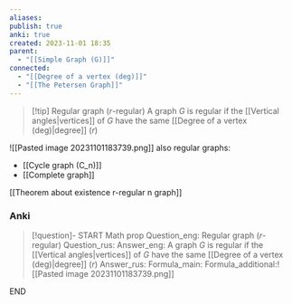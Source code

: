 ```yaml
---
aliases: 
publish: true
anki: true
created: 2023-11-01 18:35
parent:
  - "[[Simple Graph (G)]]"
connected:
  - "[[Degree of a vertex (deg)]]"
  - "[[The Petersen Graph]]"
---
```


> [!tip] Regular graph (${} r$-regular)
A graph ${} G {}$ is regular if the [[Vertical angles|vertices]] of ${} G {}$ have the same [[Degree of a vertex (deg)|degree]] (${} r {}$)


![[Pasted image 20231101183739.png]]
also regular graphs:
- [[Cycle graph (C_n)]]
- [[Complete graph]]


[[Theorem about existence r-regular n graph]]


### Anki
> [!question]-
START
Math prop
Question_eng: Regular graph (${} r$-regular)
Question_rus: 
Answer_eng: A graph ${} G {}$ is regular if the [[Vertical angles|vertices]] of ${} G {}$ have the same [[Degree of a vertex (deg)|degree]] (${} r$)
Answer_rus: 
Formula_main: 
Formula_additional:![[Pasted image 20231101183739.png]]
<!--ID: 1699170468618-->
END

